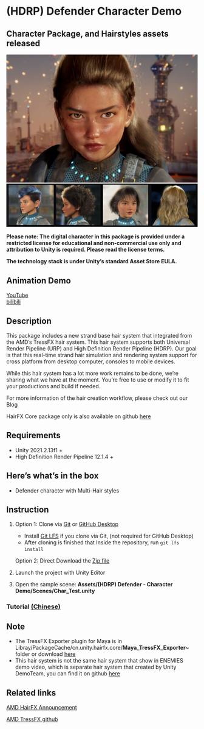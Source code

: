 # (HDRP) Defender Character Demo 
## Character Package, and Hairstyles assets released

![Defender](Defender_Cover_Image.jpg)
![Defender](Defender_Hair_Styles.jpg)

**Please note: The digital character in this package is provided under a restricted license for educational and non-commercial use only and attribution to Unity is required. Please read the license terms.**

**The technology stack is under Unity’s standard Asset Store EULA.**

## Animation Demo 
[YouTube](https://www.youtube.com/watch?v=YBtpv7ZdbB4)<br>
[bilibili](https://www.bilibili.com/video/BV1g8411p78X/?spm_id_from=333.999.0.0&vd_source=94bf18aef4c51636d11191e668a9854c)

## Description

This package includes a new strand base hair system that integrated from the AMD’s TressFX hair system. This hair system supports both Universal Render Pipeline (URP) and High Definition Render Pipeline (HDRP). Our goal is that this real-time strand hair simulation and rendering system support for cross platform from desktop computer, consoles to mobile devices.

While this hair system has a lot more work remains to be done, we’re sharing what we have at the moment. You’re free to use or modify it to fit your productions and build if needed.

For more information of the hair creation workflow, please check out our Blog

HairFX Core package only is also available on github [here](https://github.com/Unity-China/cn.unity.hairfx.core)

## Requirements

- Unity 2021.2.13f1 +
- High Definition Render Pipeline 12.1.4 +

## Here’s what’s in the box
- Defender character with Multi-Hair styles

## Instruction
1. Option 1: Clone via [Git](https://git-scm.com/) or [GitHub Desktop](https://desktop.github.com/)
   - Install [Git LFS](https://git-lfs.github.com/) if you clone via Git, (not required for GitHub Desktop)
   - After cloning is finished that Inside the repository, run `git lfs install`
 
   Option 2: Direct Download the [Zip file](https://github.com/UnityTechnologies/HDRP-Defender-Character-Demo/archive/refs/heads/main.zip)
  
2. Launch the project with Unity Editor
3. Open the sample scene: **Assets/(HDRP) Defender - Character Demo/Scenes/Char_Test.unity**

### Tutorial [(Chinese)](https://learn.u3d.cn/tutorial/Unity-HairFX-Tutorial)

## Note
- The TressFX Exporter plugin for Maya is in Libray/PackageCache/cn.unity.hairfx.core/**Maya_TressFX_Exporter~** folder or download [here](https://github.com/Unity-China/cn.unity.hairfx.core/tree/main/Maya_TressFX_Exporter~)
- This hair system is not the same hair system that show in ENEMIES demo video, which is separate hair system that created by Unity DemoTeam, you can find it on github [here](https://github.com/Unity-Technologies/com.unity.demoteam.hair)


## Related links
[AMD HairFX Announcement](https://gpuopen.com/announcing-unity-china-hairfx/)

[AMD TressFX github](https://github.com/GPUOpen-Effects/TressFX)
